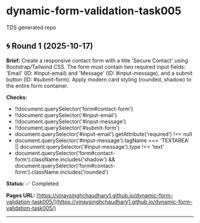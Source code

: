# dynamic-form-validation-task005
TDS generated repo


## 🌀 Round 1 (2025-10-17)

**Brief:** Create a responsive contact form with a title 'Secure Contact' using Bootstrap/Tailwind CSS. The form must contain two required input fields: 'Email' (ID: #input-email) and 'Message' (ID: #input-message), and a submit button (ID: #submit-form). Apply modern card styling (rounded, shadow) to the entire form container.

**Checks:**
- !!document.querySelector('form#contact-form')
- !!document.querySelector('#input-email')
- !!document.querySelector('#input-message')
- !!document.querySelector('#submit-form')
- document.querySelector('#input-email').getAttribute('required') !== null
- document.querySelector('#input-message').tagName === 'TEXTAREA' || document.querySelector('#input-message').type !== 'text'
- document.querySelector('form#contact-form').className.includes('shadow') && document.querySelector('form#contact-form').className.includes('rounded')

**Status:** ✅ Completed

**Pages URL:** [https://vinaysinghchaudhary1.github.io/dynamic-form-validation-task005/](https://vinaysinghchaudhary1.github.io/dynamic-form-validation-task005/)

---

